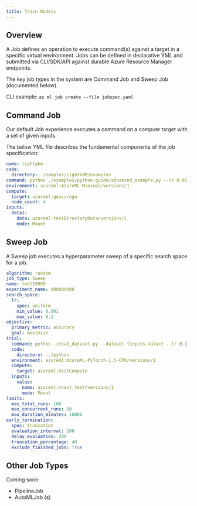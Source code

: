 ```yaml
---
title: Train Models
---
```


## Overview

A Job defines an operation to execute command(s) against a target in a specific virtual environment.
Jobs can be defined in declarative YML and submitted via CLI/SDK/API against durable Azure Resource Manager endpoints.

The key job types in the system are Command Job and Sweep Job (documented below).

CLI example: ```az ml job create --file jobspec.yaml```

## Command Job
Our default Job experience executes a command on a compute target with a set of given inputs.

The below YML file describes the fundamental components of the job specification:
```yaml
name: lightgbm
code: 
  directory: ./samples/LightGBM/examples
command: python ./examples/python-guide/advanced_example.py --lr 0.01 --feature_fraction 0.7 --bagging_fraction 0.6 --data {inputs.data1}
environment: azureml:AzureML-Minimal/versions/1
compute: 
  target: azureml:goazurego
  node_count: 4
inputs:
  data1:
    data: azureml:testDirectoryData/versions/1
    mode: Mount
```

## Sweep Job
A Sweep job executes a hyperparameter sweep of a specific search space for a job.

```yaml
algorithm: random
job_type: Sweep
name: test10999
experiment_name: ddddddddd
search_space:
  lr:
    spec: uniform
    min_value: 0.001
    max_value: 0.1     
objective:
  primary_metric: accuracy
  goal: maximize
trial:
  command: python ./read_dataset.py --dataset {inputs.value} --lr 0.1
  code: 
    directory: ../python
  environment: azureml:AzureML-PyTorch-1.5-CPU/versions/1
  compute:
    target: azureml:testCompute
  inputs:
    value:
      name: azureml:vnext_test/versions/1
      mode: Mount
limits:
  max_total_runs: 100
  max_concurrent_runs: 10
  max_duration_minutes: 10000
early_termination:
  spec: truncation
  evaluation_interval: 100
  delay_evaluation: 200
  truncation_percentage: 40
  exclude_finished_jobs: True
```

## Other Job Types
Coming soon:
- PipelineJob
- AutoMLJob (s)
